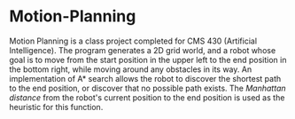 # Motion-Planning
Motion Planning is a class project completed for CMS 430 (Artificial Intelligence). The program generates a 2D grid world, and a robot whose goal is to move from the start position in the upper left to the end position in the bottom right, while moving around any obstacles in its way. An implementation of A* search allows the robot to discover the shortest path to the end position, or discover that no possible path exists. The *Manhattan distance* from the robot's current position to the end position is used as the heuristic for this function.
